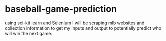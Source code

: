 # baseball-game-prediction
using sci-kit learn and Selenium I will be scraping mlb websites and collection information to get my inputs and output to potentially predict who will win the next game.
